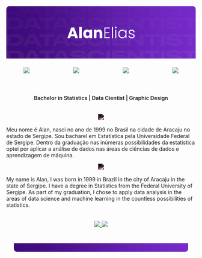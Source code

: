 <div class="banner">
<picture>
    <img src="https://raw.githubusercontent.com/alan-elias/README/main/banner_readme.png" alt="Alan." width="800"/>
</picture>
</div>

<div class="social" style="display: flex;
    flex-direction: row;
    justify-content: space-around;
    align-items: center;
    padding: 20px;
    gap: 64px;">
<a href="https://github.com/alan-elias" target="_blank">
    <img src="https://img.icons8.com/ios-glyphs/30/ffffff/github.png"/>
</a>
<a href="https://linkedin.com/in/alan-elias" target="_blank">
    <img src="https://img.icons8.com/ios-filled/30/ffffff/linkedin.png"/>
</a>
<a href="https://discordapp.com/users/alanelias#7318/" target="_blank">
    <img src="https://img.icons8.com/ios-filled/30/ffffff/discord.png"/>
</a>
<a href="https://t.me/alanelias" target="_blank">
    <img src="https://img.icons8.com/ios-filled/30/ffffff/telegram-app.png"/>
</a>
</div>


<!-- Subtitle -->
<div class="skills" style="display: flex; flex-direction: column ;align-items: center; font-weight: 600; padding: 20px">

  Bachelor in Statistics | Data Cientist | Graphic Design
</div>


<!-- Main Content -->
<div class="conteudo" style="display: flex;
    flex-direction: column;
    justify-content: space-around;
    align-items: center;">
  <picture class="flag" style="filter: invert(1);">
      <img src="https://img.icons8.com/ios-filled/30/000000/brazil.png"/>
  </picture>

  <p font-weight: 300;
    text-align: justify;>
    Meu nome é Alan, nasci no ano de 1999 no Brasil na cidade de Aracaju no estado de Sergipe. Sou bacharel em Estatística pela Universidade Federal de Sergipe. Dentro da graduação nas inúmeras possibilidades da  estatística optei por aplicar a análise de dados nas áreas de ciências de dados e aprendizagem de máquina.
  </p>
  
  <picture class="flag" style="filter: invert(1)">
      <img src="https://img.icons8.com/ios-filled/30/000000/great-britain.png"/>
  </picture>
  <p>
    My name is Alan, I was born in 1999 in Brazil in the city of Aracaju in the state of Sergipe. I have a degree in Statistics from the Federal University of Sergipe. As part of my graduation, I chose to apply data analysis in the areas of data science and machine learning in the countless possibilities of statistics.
  </p>
</div>

<!-- Most used languages -->


<div style= "display: flex; flex-direction: column; justify-content: space-around;
    align-items: center; padding: 20px;">
  <a href="https://github.com/alan-elias">
    <img height="150em" src="https://github-readme-stats.vercel.app/api?username=alan-elias&show_icons=true&theme=midnight-purple&include_all_commits=true&count_private=true"/>
    <img height="150em" src="https://github-readme-stats.vercel.app/api/top-langs/?username=alan-elias&layout=compact&langs_count=5&theme=midnight-purple"/>
  </a>
</div>

<div class="banner" style="padding: 20px">
<picture>
    <img src="https://raw.githubusercontent.com/alan-elias/README/main/footer.png" alt="Alan." width="800"/>
</picture>
</div>
